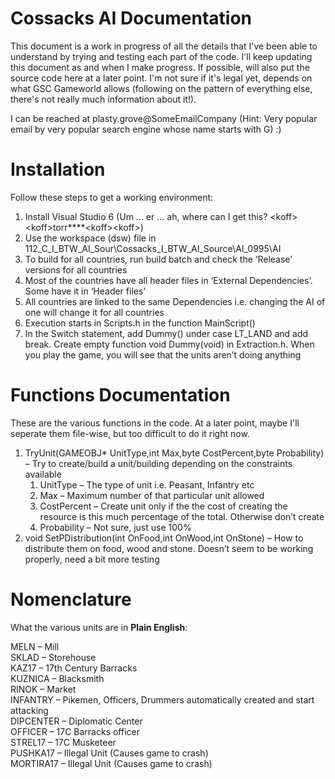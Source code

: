# Cossacks AI Documentation

This document is a work in progress of all the details that I've been able to understand by trying and testing each part of the code. I'll keep updating this document as and when I make progress. If possible, will also put the source code here at a later point. I'm not sure if it's legal yet, depends on what GSC Gameworld allows (following on the pattern of everything else, there's not really much information about it!).

I can be reached at plasty.grove@SomeEmailCompany (Hint: Very popular email by very popular search engine whose name starts with G) :)

# Installation

Follow these steps to get a working environment:

1.  Install Visual Studio 6 (Um ... er ... ah, where can I get this? \<koff\>\<koff\>torr****\<koff\>\<koff\>)
2.	Use the workspace (dsw) file in 112_C_I_BTW_AI_Sour\Cossacks_I_BTW_AI_Source\AI_0995\AI
3.	To build for all countries, run build batch and check the ‘Release’ versions for all countries
4.	Most of the countries have all header files in ‘External Dependencies’. Some have it in ‘Header files’
5.	All countries are linked to the same Dependencies i.e. changing the AI of one will change it for all countries
6.	Execution starts in Scripts.h in the function MainScript()
7.	In the Switch statement, add Dummy() under case LT_LAND and add break. Create empty function void Dummy(void) in Extraction.h. When you play the game, you will see that the units aren’t doing anything

# Functions Documentation

These are the various functions in the code. At a later point, maybe I'll seperate them file-wise, but too difficult to do it right now.

1.	TryUnit(GAMEOBJ* UnitType,int Max,byte CostPercent,byte Probability) – Try to create/build a unit/building depending on the constraints available
    1. UnitType – The type of unit i.e. Peasant, Infantry etc
    2. Max – Maximum number of that particular unit allowed
    3. CostPercent – Create unit only if the the cost of creating the resource is this much percentage of the total. Otherwise don’t create
    4. Probability – Not sure, just use 100%
2.	void SetPDistribution(int OnFood,int OnWood,int OnStone) – How to distribute them on food, wood and stone. Doesn’t seem to be working properly, need a bit more testing

# Nomenclature

What the various units are in __Plain English__:

MELN – Mill  
SKLAD – Storehouse  
KAZ17 – 17th Century Barracks  
KUZNICA – Blacksmith  
RINOK – Market  
INFANTRY – Pikemen, Officers, Drummers automatically created and start attacking  
DIPCENTER – Diplomatic Center  
OFFICER – 17C Barracks officer  
STREL17 – 17C Musketeer  
PUSHKA17 – Illegal Unit (Causes game to crash)  
MORTIRA17 – Illegal Unit (Causes game to crash)  
